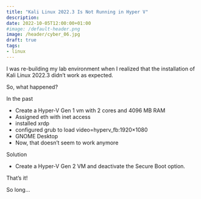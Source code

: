 ```yaml
---
title: "Kali Linux 2022.3 Is Not Running in Hyper V"
description: 
date: 2022-10-05T12:00:00+01:00
#image: /default-header.png
image: /header/cyber_06.jpg
draft: true
tags: 
- linux
---
```


I was re-building my lab environment when I realized that the installation of Kali Linux 2022.3 didn’t work as expected.

So, what happened?

In the past

- Create a Hyper-V Gen 1 vm with 2 cores and 4096 MB RAM
- Assigned eth with inet access
- installed xrdp
- configured grub to load video=hyperv_fb:1920×1080
- GNOME Desktop
- Now, that doesn’t seem to work anymore

Solution
- Create a Hyper-V Gen 2 VM and deactivate the Secure Boot option.

That’s it!

So long…


